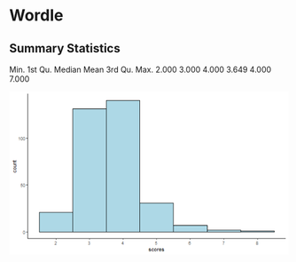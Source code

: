 # Wordle

## Summary Statistics

Min. 1st Qu. Median Mean 3rd Qu. Max.
2.000 3.000 4.000 3.649 4.000 7.000

![Histogram of Scores](Wordle_Histogram.png)
